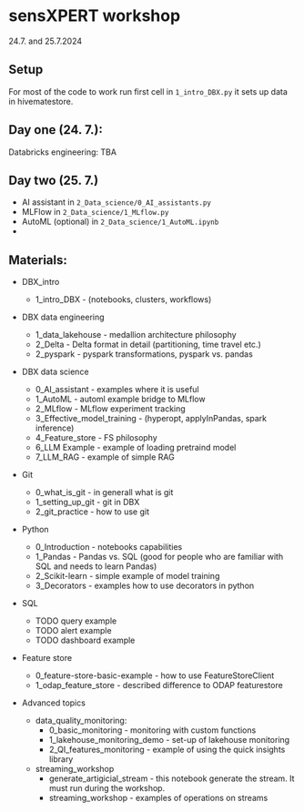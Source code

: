 # sensXPERT workshop
24.7. and 25.7.2024

## Setup

For most of the code to work run first cell in `1_intro_DBX.py` it sets
up data in hivematestore.

## Day one (24. 7.):
  Databricks engineering: TBA

## Day two (25. 7.)
  - AI assistant in `2_Data_science/0_AI_assistants.py`
  - MLFlow in `2_Data_science/1_MLflow.py`
  - AutoML (optional) in `2_Data_science/1_AutoML.ipynb`
  - 

## Materials:
- DBX_intro
    - 1_intro_DBX - (notebooks, clusters, workflows)
- DBX data engineering
    - 1_data_lakehouse - medallion architecture philosophy
    - 2_Delta - Delta format in detail (partitioning, time travel etc.)
    - 2_pyspark - pyspark transformations, pyspark vs. pandas
- DBX data science
    - 0_AI_assistant - examples where it is useful
    - 1_AutoML - automl example bridge to MLflow
    - 2_MLflow - MLflow experiment tracking
    - 3_Effective_model_training - (hyperopt, applyInPandas, spark inference)
    - 4_Feature_store - FS philosophy
    - 6_LLM Example - example of loading pretraind model
    - 7_LLM_RAG - example of simple RAG
- Git
    - 0_what_is_git - in generall what is git
    - 1_setting_up_git - git in DBX
    - 2_git_practice - how to use git
- Python
    - 0_Introduction - notebooks capabilities
    - 1_Pandas - Pandas vs. SQL (good for people who are familiar with SQL and needs to learn Pandas)
    - 2_Scikit-learn - simple example of model training
    - 3_Decorators - examples how to use decorators in python
- SQL
    - TODO query example
    - TODO alert example
    - TODO dashboard example
- Feature store
    - 0_feature-store-basic-example - how to use FeatureStoreClient
    - 1_odap_feature_store - described difference to ODAP featurestore
  
- Advanced topics
    - data_quality_monitoring:
        - 0_basic_monitoring - monitoring with custom functions
        - 1_lakehouse_monitoring_demo - set-up of lakehouse monitoring
        - 2_QI_features_monitoring - example of using the quick insights library
    - streaming_workshop
        - generate_artigicial_stream - this notebook generate the stream. It must run during the workshop.
        - streaming_workshop - examples of operations on streams

